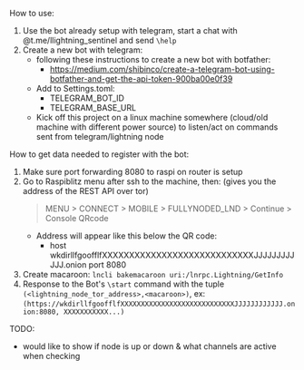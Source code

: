 
How to use:
1) Use the bot already setup with telegram, start a chat with @t.me/llightning_sentinel and send `\help`
2) Create a new bot with telegram:
    - following these instructions to create a new bot with botfather:
        - https://medium.com/shibinco/create-a-telegram-bot-using-botfather-and-get-the-api-token-900ba00e0f39
    - Add to Settings.toml:
        - TELEGRAM_BOT_ID
        - TELEGRAM_BASE_URL
    - Kick off this project on a linux machine somewhere (cloud/old machine with different power source) to listen/act on commands sent from telegram/lightning node


How to get data needed to register with the bot:
1) Make sure port forwarding 8080 to raspi on router is setup
2) Go to Raspiblitz menu after ssh to the machine, then:
    (gives you the address of the REST API over tor)
    > MENU > CONNECT > MOBILE > FULLYNODED_LND > Continue > Console QRcode 
    - Address will appear like this below the QR code:
        - host wkdirllfgoofflfXXXXXXXXXXXXXXXXXXXXXXXXXXXXJJJJJJJJJJJJ.onion port 8080
3) Create macaroon:
   ` lncli bakemacaroon uri:/lnrpc.Lightning/GetInfo `
4) Response to the Bot's `\start` command with the tuple `(<lightning_node_tor_address>,<macaroon>)`, 
    ex:
        `(https://wkdirllfgoofflfXXXXXXXXXXXXXXXXXXXXXXXXXXXXJJJJJJJJJJJJ.onion:8080, XXXXXXXXXXX...)`


TODO:
- would like to show if node is up or down & what channels are active when checking